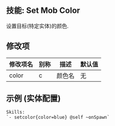 技能: Set Mob Color
--------------------------

设置目标(特定实体)的颜色.

修改项
----------

| 修改项名 | 别称    | 描述                                                                                                    | 默认值 |
|-----------|------------|----------------------------------------------------------------------------------------------------------------|---------------|
| color | c | 颜色名 | 无 |

示例  (实体配置)
--------
    
    Skills:
    `- setcolor{color=blue} @self ~onSpawn`
